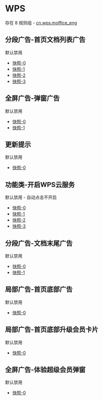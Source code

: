 # WPS

存在 8 规则组 - [cn.wps.moffice_eng](/src/apps/cn.wps.moffice_eng.ts)

## 分段广告-首页文档列表广告

默认禁用

- [快照-0](https://i.gkd.li/i/12505350)
- [快照-1](https://i.gkd.li/i/12505286)
- [快照-2](https://i.gkd.li/i/12505365)
- [快照-3](https://i.gkd.li/i/13259090)

## 全屏广告-弹窗广告

默认禁用

- [快照-0](https://i.gkd.li/i/13259097)
- [快照-1](https://i.gkd.li/i/12882712)

## 更新提示

默认禁用

- [快照-0](https://i.gkd.li/i/12882371)

## 功能类-开启WPS云服务

默认禁用 - 自动点击不开启

- [快照-0](https://i.gkd.li/i/12882536)
- [快照-1](https://i.gkd.li/i/12882610)
- [快照-2](https://i.gkd.li/i/12882678)
- [快照-3](https://i.gkd.li/i/12882554)

## 分段广告-文档末尾广告

默认禁用

- [快照-0](https://i.gkd.li/i/13513911)
- [快照-1](https://i.gkd.li/i/13513914)

## 局部广告-首页底部广告

默认禁用

- [快照-0](https://i.gkd.li/i/13804525)

## 局部广告-首页底部升级会员卡片

默认禁用

- [快照-0](https://i.gkd.li/i/13945839)

## 全屏广告-体验超级会员弹窗

默认禁用

- [快照-0](https://i.gkd.li/i/13945835)
